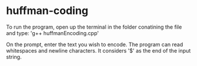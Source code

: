 # huffman-coding
To run the program, open up the terminal in the folder conatining the file and type:
'g++ huffmanEncoding.cpp'

On the prompt, enter the text you wish to encode. The program can read whitespaces
and newline characters. It considers '$' as the end of the input string.
